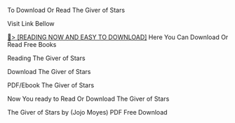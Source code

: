 To Download Or Read The Giver of Stars

Visit Link Bellow

<a href="https://uk.ebookarea.xyz/?book=0399562494">📖&gt; [READING NOW AND EASY TO DOWNLOAD]</a>
Here You Can Download Or Read Free Books

Reading The Giver of Stars

Download The Giver of Stars

PDF/Ebook The Giver of Stars

Now You ready to Read Or Download The Giver of Stars

The Giver of Stars by (Jojo Moyes) PDF Free Download
